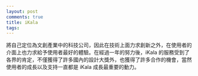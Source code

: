 ```yaml
---
layout: post
comments: true
title: iKala
tags: 
---
```

將自己定位為文創產業中的科技公司，因此在技術上面力求創新之外，在使用者的介面上也力求給予使用者最好的體驗。在經過一年的努力後，iKala 的服務受到了各界的肯定，不僅獲得了許多國內的設計大獎外，也獲得了許多合作的機會，當然使用者的成長以及支持一直都是 iKala 成長最重要的動力。


